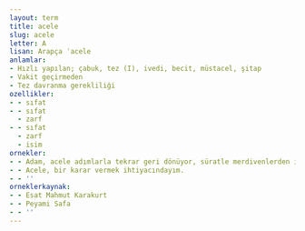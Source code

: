 ```yaml
---
layout: term
title: acele
slug: acele
letter: A
lisan: Arapça ʿacele
anlamlar:
- Hızlı yapılan; çabuk, tez (I), ivedi, becit, müstacel, şitap
- Vakit geçirmeden
- Tez davranma gerekliliği
ozellikler:
- - sıfat
- - sıfat
  - zarf
- - sıfat
  - zarf
  - isim
ornekler:
- - Adam, acele adımlarla tekrar geri dönüyor, süratle merdivenlerden iniyor.
- - Acele, bir karar vermek ihtiyacındayım.
- - ''
orneklerkaynak:
- - Esat Mahmut Karakurt
- - Peyami Safa
- - ''
---
```

